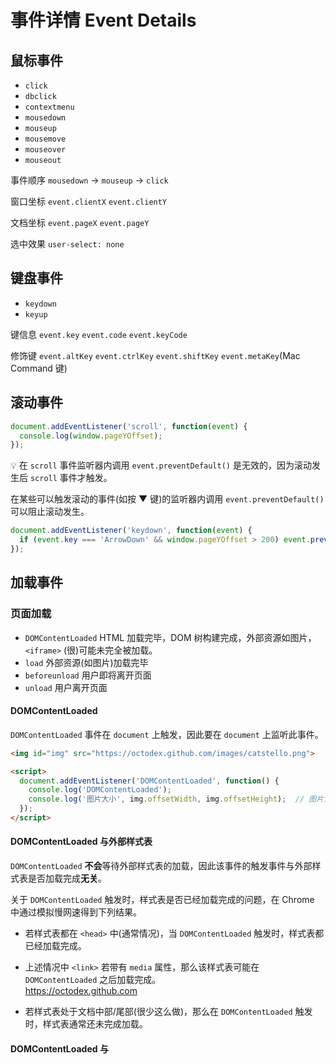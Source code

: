 # 事件详情 Event Details

## 鼠标事件
* `click`
* `dbclick`
* `contextmenu`
* `mousedown`
* `mouseup`
* `mousemove`
* `mouseover`
* `mouseout`

事件顺序 `mousedown` → `mouseup` → `click`

窗口坐标 `event.clientX` `event.clientY`

文档坐标 `event.pageX` `event.pageY`

选中效果 `user-select: none`

## 键盘事件
* `keydown`
* `keyup`

键信息 `event.key` `event.code` `event.keyCode`

修饰键 `event.altKey` `event.ctrlKey` `event.shiftKey` `event.metaKey`(Mac Command 键)

## 滚动事件
```javascript
document.addEventListener('scroll', function(event) {
  console.log(window.pageYOffset);
});
```
💡 在 `scroll` 事件监听器内调用 `event.preventDefault()` 是无效的，因为滚动发生后 `scroll` 事件才触发。

在某些可以触发滚动的事件(如按 ▼ 键)的监听器内调用 `event.preventDefault()` 可以阻止滚动发生。
```javascript
document.addEventListener('keydown', function(event) {
  if (event.key === 'ArrowDown' && window.pageYOffset > 200) event.preventDefault();
});
```

## 加载事件
### 页面加载
* `DOMContentLoaded` HTML 加载完毕，DOM 树构建完成，外部资源如图片，`<iframe>` (很)可能未完全被加载。
* `load` 外部资源(如图片)加载完毕
* `beforeunload` 用户即将离开页面
* `unload` 用户离开页面

#### DOMContentLoaded
`DOMContentLoaded` 事件在 `document` 上触发，因此要在 `document` 上监听此事件。
```html
<img id="img" src="https://octodex.github.com/images/catstello.png">

<script>
  document.addEventListener('DOMContentLoaded', function() {
    console.log('DOMContentLoaded');
    console.log('图片大小', img.offsetWidth, img.offsetHeight);  // 图片大小 0 0 (图片没被缓存的情况下)
  });
</script>
```
#### DOMContentLoaded 与外部样式表
`DOMContentLoaded` **不会**等待外部样式表的加载，因此该事件的触发事件与外部样式表是否加载完成**无关**。

关于 `DOMContentLoaded` 触发时，样式表是否已经加载完成的问题，在 Chrome 中通过模拟慢网速得到下列结果。

* 若样式表都在 `<head>` 中(通常情况)，当 `DOMContentLoaded` 触发时，样式表都已经加载完成。

* 上述情况中 `<link>` 若带有 `media` 属性，那么该样式表可能在 `DOMContentLoaded` 之后加载完成。   
  https://octodex.github.com
  
* 若样式表处于文档中部/尾部(很少这么做)，那么在 `DOMContentLoaded` 触发时，样式表通常还未完成加载。

#### DOMContentLoaded 与 <script>
`<script>` 会阻塞**后续文档**的解析，因此 `DOMContentLoaded` 会等待 `<script>` 加载完成。

具有 `async` 或 `defer` 属性的外部脚本**不会**阻塞文档的解析。

具有 `async` 属性的外部脚本一旦下载完成便执行，与 `DOMContentLoaded` 无关。`async` 适用于完全独立的脚本。

具有 `defer` 属性的外部脚本按照文档中的出现顺序，在文档加载和解析完成后，`DOMContentLoaded` 触发之前执行。

#### window.onload
`window` 上的 `load` 事件在文档和外部资源都加载完成后触发。
```html
<img id="img" src="https://octodex.github.com/images/catstello.png">

<script>
  window.onload = function() {
    console.log('图片大小', img.offsetWidth, img.offsetHeight);  // 图片大小 896 896
  };
</script>
```
#### window.onunload
当用户离开页面或关闭窗口时触发 `unload` 事件，可在此时执行一些清除操作。
```javascript
window.onunload = function() {
  localStorage.removeItem('loggedIn');
};
```

#### window.onbeforeunload
若用户即将离开页面或关闭窗口，可以通过 `beforeunload` 弹出提示窗口。
```javascript
window.addEventListener('beforeunload', function (e) {
  var message = "页面包含未保存的改动，确定要离开？";   // 自定义提示语句已经无效，只需返回非空字符串

  e.returnValue = message;     // Gecko, Trident, Chrome 34+
  return message;              // Gecko, WebKit, Chrome <34
});
```

#### document.readyState
* `loading` 文档仍在加载
* `interactive` 文档已经加载并解析完成(`DOMContentLoaded` 即将触发)
* `complete` 文档和外部资源都已经加载完成(`window.onload` 即将触发)

### 资源加载
* `onload` 资源加载成功
* `onerror` 资源加载失败

🌰 通过脚本加载图片
```javascript
let img = new Image();
img.src = 'https://octodex.github.com/images/catstello.png';
img.onload = function() { console.log('图片大小', this.offsetWidth, this.offsetHeight); }
img.onerror = function() { console.log('加载失败', this.src);  }

document.body.appendChild(img);
```
💡 还可以通过脚本加载脚本和样式。

## 剪切板事件
* `cut` 剪切
* `copy` 复制
* `paste` 粘贴

## 参考链接
* https://javascript.info/onscroll
* https://javascript.info/mouse-events-basics
* https://javascript.info/mouse-drag-and-drop
* https://javascript.info/onload-ondomcontentloaded
* https://www.w3.org/TR/clipboard-apis/#clipboard-event-interfaces
* https://developer.mozilla.org/en-US/docs/Web/HTML/Element/script
* https://developer.mozilla.org/en-US/docs/Web/Events/beforeunload
* https://developer.mozilla.org/en-US/docs/Web/API/Document/readyState
* http://www.growingwiththeweb.com/2014/02/async-vs-defer-attributes.html
* https://javascript.info/mousemove-mouseover-mouseout-mouseenter-mouseleave
* https://developer.mozilla.org/en-US/docs/Web/API/ClipboardEvent/clipboardData
